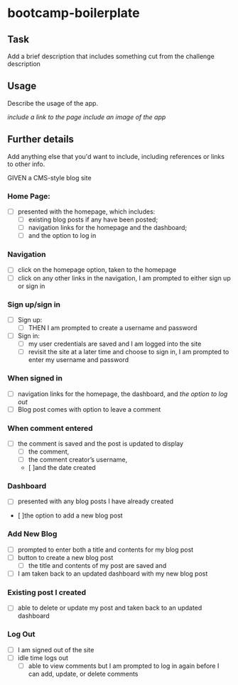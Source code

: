 # bootcamp-boilerplate

## Task

Add a brief description that includes something cut from the challenge description

## Usage

Describe the usage of the app.

*include a link to the page*
*include an image of the app*

## Further details

Add anything else that you'd want to include, including references or links to other info.


GIVEN a CMS-style blog site

### Home Page:

- [ ] presented with the homepage, which includes:   
    - [ ] existing blog posts if any have been posted;
    - [ ] navigation links for the homepage and the dashboard; 
    - [ ] and the option to log in

### Navigation
- [ ] click on the homepage option, taken to the homepage
- [ ] click on any other links in the navigation, I am prompted to either sign up or sign in

### Sign up/sign in

- [ ] Sign up:
    - [ ] THEN I am prompted to create a username and password
- [ ] Sign in:
    - [ ] my user credentials are saved and I am logged into the site
    - [ ] revisit the site at a later time and choose to sign in, I am prompted to enter my username and password

### When signed in
- [ ] navigation links for the homepage, the dashboard, and *the option to log out*
- [ ] Blog post comes with option to leave a comment

### When comment entered

- [ ] the comment is saved and the post is updated to display
    - [ ] the comment, 
    - [ ] the comment creator’s username, 
    - [ ]and the date created

### Dashboard

- [ ] presented with any blog posts I have already created
- [ ]the option to add a new blog post

### Add New Blog
- [ ] prompted to enter both a title and contents for my blog post
- [ ] button to create a new blog post
    - [ ] the title and contents of my post are saved and 
- [ ] I am taken back to an updated dashboard with my new blog post

### Existing post I created
- [ ] able to delete or update my post and taken back to an updated dashboard

### Log Out
- [ ] I am signed out of the site
- [ ] idle time logs out
    - [ ] able to view comments but I am prompted to log in again before I can add, update, or delete comments